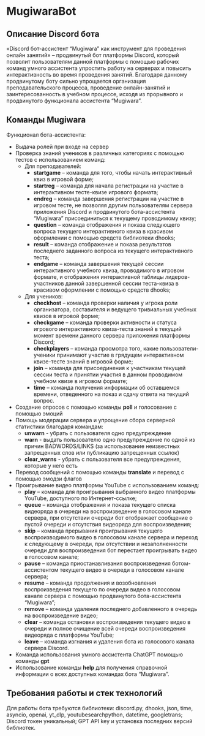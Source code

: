 # MugiwaraBot

## Описание Discord бота
«Discord бот-ассистент “Mugiwara” как инструмент для проведения онлайн занятий» – продвинутый бот платформы Discord, который позволит пользователям данной платформы с помощью рабочих команд умного ассистента упростить работу на серверах и повысить интерактивность во время проведения занятий. Благодаря данному продвинутому боту сильно упрощается организация преподавательского процесса, проведение онлайн-занятий и заинтересованность в учебном процессе, исходя из прорывного и продвинутого функционала ассистента “Mugiwara”.
## Команды Mugiwara
Функционал бота-ассистента:
 * Выдача ролей при входе на сервер	
 * Проверка знаний учеников в различных категориях с помощью тестов с использованием команд:
   + Для преподавателей:
     - **startgame** – команда для того, чтобы начать интерактивный квиз в игровой форме;
     - **startreg** – команда для начала регистрации на участие в интерактивном тесте-квизе игрового формата;
     - **endreg** – команда завершения регистрации на участие в игровом тесте, не позволяя другим пользователям сервера приложения Discord и продвинутого бота-ассистента “Mugiwara” присоединиться к текущему проводимому квизу;
     - **question** – команда отображения и показа следующего вопроса текущего интерактивного квиза в красивом оформлении с помощью средств библиотеки dhooks;
     - **result** – команда отображение и показа результатов последнего заданного вопроса из текущего интерактивного теста;
     - **endgame** – команда завершения текущей сессии интерактивного учебного квиза, проводимого в игровом формате, и отображения интерактивной таблицы лидеров-участников данной завершенной сессии теста-квиза в красивом оформлении с помощью средств dhooks;
   + Для учеников:
     - **checkhost** – команда проверки наличия у игрока роли организатора, составителя и ведущего тривиальных учебных квизов в игровой форме;
     - **checkgame** – команда проверки активности и статуса игрового интерактивного квиза-теста знаний в текущий момент времени данного сервера приложения платформы Discord;
     - **checkplayers** – команда просмотра того, какие пользователи-ученики принимают участие в грядущем интерактивном квизе-тесте знаний в игровой форме;
     - **join** – команда для присоединения к участникам текущей сессии теста и принятии участия в данном проводимом учебном квизе в игровом формате;
     - **time** – команда получения информации об оставшемся времени, отведенного на показ и сдачу ответа на текущий вопрос.
 * Создание опросов c помощью команды **poll** и голосование с помощью эмоций
 * Помощь модерации сервера и упрощение сбора серверной статистики благодаря командам:
   + **unwarn** - убрать с пользователя одно предупреждение
   + **warn** - выдать пользователю одно предупреждение по одной из причин BADWORDS/LINKS (за использование неизвестных запрещенных слов или публикацию запрещенных ссылок)
   + **clear_warns** - убрать с пользователя все предупреждения, которые у него есть
 * Перевод сообщений с помощью команды **translate** и перевод с помощью эмодзи флагов
 * Проигрывание видео платформы YouTube с использованием команд:
   + **play** – команда для проигрывания выбранного видео платформы YouTube, доступного по Интернет-ссылке;
   + **queue** – команда отображения и показа текущего списка видеоряда в очереди на воспроизведение в голосовом канале сервера, при отсутствии очереди бот отображает сообщение о пустой очереди и отсутствия видеоряда для воспроизведения;
   + **skip** – команда прерывания проигрывания текущего воспроизводимого видео в голосовом канале сервера и переход к следующему в очереди, при отсутствии и незаполненности очереди для воспроизведения бот перестает проигрывать видео в голосовом канале;
   + **pause** – команда приостанавливания воспроизведения ботом-ассистентом текущего видео в очереди в голосовом канале сервера;
   + **resume** – команда продолжения и возобновления воспроизведения текущего по очереди видео в голосовом канале сервера с помощью продвинутого бота-ассистента “Mugiwara”;
   + **remove** – команда удаления последнего добавленного в очередь на воспроизведение видео;
   + **clear** – команда остановки воспроизведения текущего видео в очереди и полное очищение всей очереди воспроизведения видеоряда с платформы YouTube;
   + **leave** – команда изгнания и удаления бота из голосового канала сервера Discord.
 * Команда использования умного ассистента ChatGPT помощью команды **gpt**
 * Использование команды **help** для получения справочной информации о всех доступных командах бота “Mugiwara”.
## Требования работы и стек технологий
Для работы бота требуются библиотеки: discord.py, dhooks, json, time, asyncio, openai, yt_dlp, youtubesearchpython, datetime, googletrans; Discord токен уникальный; GPT API key и установка последних версий библиотек.
